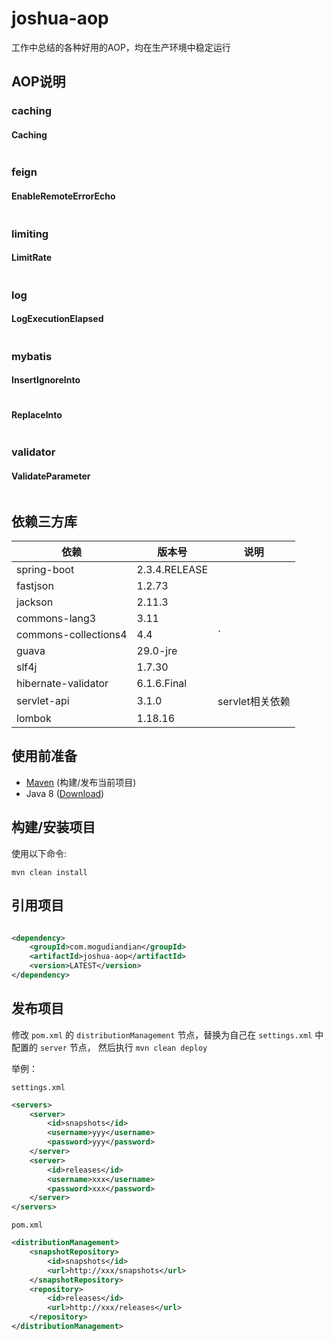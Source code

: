 # joshua-aop

工作中总结的各种好用的AOP，均在生产环境中稳定运行

## AOP说明

### caching
#### Caching
```java
```

### feign
#### EnableRemoteErrorEcho
```java
```

### limiting
#### LimitRate
```java
```

### log
#### LogExecutionElapsed
```java
```

### mybatis
#### InsertIgnoreInto
```java
```
#### ReplaceInto
```java
```

### validator
#### ValidateParameter
```java
```

## 依赖三方库

 依赖           | 版本号           | 说明  
--------------|---------------|-----
spring-boot | 2.3.4.RELEASE |  
fastjson | 1.2.73        |  
jackson | 2.11.3 |  
commons-lang3 | 3.11          |
commons-collections4 | 4.4           |`
guava | 29.0-jre      |  
slf4j | 1.7.30    |
hibernate-validator | 6.1.6.Final |
servlet-api | 3.1.0 | servlet相关依赖 
lombok | 1.18.16 | 

## 使用前准备

- [Maven](https://maven.apache.org/) (构建/发布当前项目)
- Java 8 ([Download](https://adoptopenjdk.net/releases.html?variant=openjdk8))

## 构建/安装项目

使用以下命令:

`mvn clean install`

## 引用项目

```xml

<dependency>
    <groupId>com.mogudiandian</groupId>
    <artifactId>joshua-aop</artifactId>
    <version>LATEST</version>
</dependency>
```

## 发布项目

修改 `pom.xml` 的 `distributionManagement` 节点，替换为自己在 `settings.xml` 中 配置的 `server` 节点，
然后执行 `mvn clean deploy`

举例：

`settings.xml`

```xml
<servers>
    <server>
        <id>snapshots</id>
        <username>yyy</username>
        <password>yyy</password>
    </server>
    <server>
        <id>releases</id>
        <username>xxx</username>
        <password>xxx</password>
    </server>
</servers>
```

`pom.xml`

```xml
<distributionManagement>
    <snapshotRepository>
        <id>snapshots</id>
        <url>http://xxx/snapshots</url>
    </snapshotRepository>
    <repository>
        <id>releases</id>
        <url>http://xxx/releases</url>
    </repository>
</distributionManagement>
```
